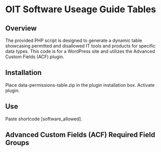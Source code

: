 # OIT Software Useage Guide Tables

## Overview

The provided PHP script is designed to generate a dynamic table showcasing permitted and disallowed IT tools and products for specific data types. This code is for a WordPress site and utilizes the Advanced Custom Fields (ACF) plugin.

## Installation

Place data-permissions-table.zip in the plugin installation box. Activate plugin.

## Use
Paste shortcode [software_allowed].

## Advanced Custom Fields (ACF) Required Field Groups
